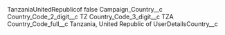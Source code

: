 <?xml version="1.0" encoding="UTF-8"?>
<CustomMetadata xmlns="http://soap.sforce.com/2006/04/metadata" xmlns:xsi="http://www.w3.org/2001/XMLSchema-instance" xmlns:xsd="http://www.w3.org/2001/XMLSchema">
    <label>TanzaniaUnitedRepublicof</label>
    <protected>false</protected>
    <values>
        <field>Campaign_Country__c</field>
        <value xsi:nil="true"/>
    </values>
    <values>
        <field>Country_Code_2_digit__c</field>
        <value xsi:type="xsd:string">TZ</value>
    </values>
    <values>
        <field>Country_Code_3_digit__c</field>
        <value xsi:type="xsd:string">TZA</value>
    </values>
    <values>
        <field>Country_Code_full__c</field>
        <value xsi:type="xsd:string">Tanzania, United Republic of</value>
    </values>
    <values>
        <field>UserDetailsCountry__c</field>
        <value xsi:nil="true"/>
    </values>
</CustomMetadata>
